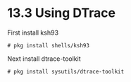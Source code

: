 # 13.3 Using DTrace



First install ksh93

`# pkg install shells/ksh93`

Next install dtrace-toolkit

`# pkg install sysutils/dtrace-toolkit`
